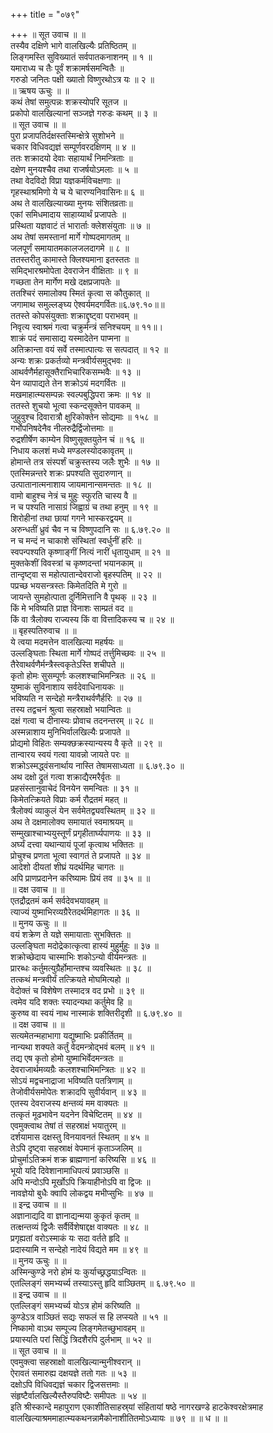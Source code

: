 +++
title = "०७९"

+++
॥ सूत उवाच ॥ ॥  
तस्यैव दक्षिणे भागे वालखिल्यैः प्रतिष्ठितम् ॥  
लिङ्गमस्ति सुविख्यातं सर्वपातकनाशनम् ॥ १ ॥  
यमाराध्य च तैः पूर्वं शक्रामर्षसमन्वितैः ॥  
गरुडो जनितः पक्षी ख्यातो विष्णुरथोऽत्र यः ॥ २ ॥  
॥ ऋषय ऊचुः ॥ ॥  
कथं तेषां समुत्पन्नः शक्रस्योपरि सूतज ॥  
प्रकोपो वालखिल्यानां सञ्जज्ञे गरुडः कथम् ॥ ३ ॥  
॥ सूत उवाच ॥ ॥  
पुरा प्रजापतिर्दक्षस्तस्मिन्क्षेत्रे सुशोभने ॥  
चकार विधिवद्यज्ञं सम्पूर्णवरदक्षिणम् ॥ ४ ॥  
ततः शक्रादयो देवाः सहायार्थं निमन्त्रिताः ॥  
दक्षेण मुनयश्चैव तथा राजर्षयोऽमलाः ॥ ५ ॥  
तथा वेदविदो विप्रा यज्ञकर्मविचक्षणाः ॥  
गृहस्थाश्रमिणो ये च ये चारण्यनिवासिनः॥ ६ ॥  
अथ ते वालखिल्याख्या मुनयः संशितव्रताः॥  
एकां समिधमादाय साहाय्यार्थं प्रजापतेः ॥  
प्रस्थिता यज्ञवाटं तं भारार्ताः क्लेशसंयुताः ॥ ७ ॥  
अथ तेषां समस्तानां मार्गे गोष्पदमागतम् ॥  
जलपूर्णं समायातमकालजलदागमे ॥ ८ ॥  
ततस्तरीतु कामास्ते क्लिश्यमाना इतस्ततः ॥  
समिद्भारश्रमोपेता देवराजेन वीक्षिताः ॥ ९ ॥  
गच्छता तेन मार्गेण मखे दक्षप्रजापतेः ॥  
ततश्चिरं समालोक्य स्मितं कृत्वा स कौतुकात् ॥  
जगामाथ समुल्लङ्घ्य ऐश्वर्यमदगर्वितः॥६.७९.१०॥॥  
ततस्ते कोपसंयुक्ताः शक्राद्दृष्ट्वा पराभवम् ॥  
निवृत्य स्वाश्रमं गत्वा चक्रुर्मन्त्रं सनिश्चयम् ॥ ११॥।  
शाक्रं पदं समासाद्य यस्मादेतेन पाप्मना ॥  
अतिक्रान्ता वयं सर्वे तस्मात्पात्यः स सत्पदात् ॥ १२ ॥  
अन्यः शक्रः प्रकर्तव्यो मन्त्रवीर्यसमुद्भवः ॥  
आथर्वणैर्महासूक्तैराभिचारिकसम्भवैः ॥ १३ ॥  
येन व्यापाद्यते तेन शक्रोऽयं मदगर्वितः ॥  
मखमाहात्म्यसम्पन्नः स्वल्पबुद्धिपरा क्रमः ॥ १४ ॥  
ततस्ते शुचयो भूत्वा स्कन्दसूक्तेन पावकम् ॥  
जुहुवुश्च दिवारात्रौ क्षुरिकोक्तेन सोद्यमाः ॥ १५८ ॥  
गर्भोपनिषदेनैव नीलरुद्रैर्द्विजोत्तमाः ॥  
रुद्रशीर्षेण काम्येन विष्णुसूक्तयुतेन चं ॥ १६ ॥  
निधाय कलशं मध्ये मण्डलस्योदकावृतम् ॥  
होमान्ते तत्र संस्पर्शं चक्रुस्तस्य जलैः शुभैः ॥ १७ ॥  
एतस्मिन्नन्तरे शक्रः प्रपश्यति सुदारुणान् ॥  
उत्पातानात्मनाशाय जायमानान्समन्ततः ॥ १८ ॥  
वामो बाहुश्च नेत्रं च मुहुः स्फुरति चास्य वै ॥  
न च पश्यति नासाग्रं जिह्वाग्रं च तथा हनुम् ॥ १९ ॥  
शिरोहीनां तथा छायां गगने भास्करद्वयम् ॥  
अरुन्धतीं ध्रुवं चैव न च विष्णुपदानि सः ॥ ६.७९.२० ॥  
न च मन्दं न चाकाशे संस्थितां स्वर्धुनीं हरिः ॥  
स्वपन्पश्यति कृष्णाङ्गीं नित्यं नारीं धृतायुधाम् ॥ २१ ॥  
मुक्तकेशीं विवस्त्रां च कृष्णदन्तां भयानकाम् ॥  
तान्दृष्ट्वा स महोत्पातान्देवराजो बृहस्पतिम् ॥ २२ ॥  
पप्रच्छ भयसन्त्रस्तः किमेतदिति मे गुरो ॥  
जायन्ते सुमहोत्पाता दुर्निमित्तानि वै पृथक् ॥ २३ ॥  
किं मे भविष्यति प्राज्ञ विनाशः साम्प्रतं वद ॥  
किं वा त्रैलोक्य राज्यस्य किं वा वित्तादिकस्य च ॥ २४ ॥  
॥ बृहस्पतिरुवाच ॥ ॥  
ये त्वया मदमत्तेन वालखिल्या महर्षयः ॥  
उल्लङ्घिताः स्थिता मार्गे गोष्पदं तर्त्तुमिच्छवः ॥ २५ ॥  
तैरेवाथर्वणैर्मन्त्रैस्त्वकृतेऽस्ति शचीपते ॥  
कृतो होमः सुसम्पूर्णः कलशश्चाभिमन्त्रितः ॥ २६ ॥  
युष्माकं सुविनाशाय सर्वदेवाधिनायकः ॥  
भविष्यति न सन्देहो मन्त्रैराथर्वणैर्हरिः ॥ २७ ॥  
तस्य तद्वचनं श्रुत्वा सहस्राक्षो भयान्वितः ॥  
दक्षं गत्वा च दीनास्यः प्रोवाच तदनन्तरम् ॥ २८ ॥  
अस्मन्नाशाय मुनिभिर्वालखिल्यैः प्रजापते ॥  
प्रोद्यमो विहितः सम्यक्छक्रस्यान्यस्य वै कृते ॥ २९ ॥  
तान्वारय स्वयं गत्वा यावन्नो जायते परः ॥  
शक्रोऽस्मद्ध्वंसनार्थाय नास्ति तेषामसाध्यता ॥ ६.७९.३० ॥  
अथ दक्षो द्रुतं गत्वा शक्राद्यैरमरैर्वृतः ॥  
प्रहसंस्तानुवाचेदं विनयेन समन्वितः ॥ ३१ ॥  
किमेतत्क्रियते विप्राः कर्म रौद्रतमं महत् ॥  
त्रैलोक्यं व्याकुलं येन सर्वमेतद्व्यवस्थितम् ॥ ३२ ॥  
अथ ते दक्षमालोक्य समायातं स्वमाश्रयम् ॥  
सम्मुखाश्चाभ्ययुस्तूर्णं प्रगृहीतार्घ्यपाणयः ॥ ३३ ॥  
अर्घ्यं दत्त्वा यथान्यायं पूजां कृत्वाथ भक्तितः ॥  
प्रोचुश्च प्रणता भूत्वा स्वागतं ते प्रजापते ॥ ३४ ॥  
आदेशो दीयतां शीघ्रं यदर्थमिह चागतः ॥  
अपि प्राणप्रदानेन करिष्यामः प्रियं तव ॥ ३५ ॥ ॥  
॥ दक्ष उवाच ॥ ॥  
एतद्रौद्रतमं कर्म सर्वदेवभयावहम् ॥  
त्याज्यं युष्माभिरव्यग्रैरेतदर्थमिहागतः ॥ ३६ ॥  
॥ मुनय ऊचुः ॥ ॥  
वयं शक्रेण ते यज्ञे समायाताः सुभक्तितः ॥  
उल्लङ्घिता मदोद्रेकात्कृत्वा हास्यं मुहुर्मुहुः ॥ ३७ ॥  
शक्रोच्छेदाय चास्माभिः शकोऽन्यो वीर्यमन्त्रतः ॥  
प्रारब्धः कर्तुमत्युग्रैर्होमान्तश्च व्यवस्थितः ॥ ३८ ॥  
तत्कथं मन्त्रवीर्यं तत्क्रियते मोघमित्यहो ॥  
वेदोक्तं च विशेषेण तस्मादत्र वद प्रभो ॥ ३९ ॥  
त्वमेव यदि शक्तः स्यादन्यथा कर्तुमेव हि ॥  
कुरुष्व वा स्वयं नाथ नास्माकं शक्तिरीदृशी ॥ ६.७९.४० ॥  
॥ दक्ष उवाच ॥ ॥  
सत्यमेतन्महाभागा यद्युष्माभिः प्रकीर्तितम् ॥  
नान्यथा शक्यते कर्तुं वेदमन्त्रोद्भवं बलम् ॥ ४१ ॥  
तद्य एष कृतो होमो युष्माभिर्वेदमन्त्रतः ॥  
देवराजार्थमव्यग्रैः कलशश्चाभिमन्त्रितः ॥ ४२ ॥  
सोऽयं मद्वचनाद्राजा भविष्यति पतत्रिणाम् ॥  
तेजोवीर्यसमोपेतः शक्रादपि सुवीर्यवान् ॥ ४३ ॥  
एतस्य देवराजस्य क्षन्तव्यं मम वाक्यतः ॥  
तत्कृतं मूढभावेन यदनेन विचेष्टितम् ॥ ४४ ॥  
एवमुक्त्वाथ तेषां तं सहस्राक्षं भयातुरम् ॥  
दर्शयामास दक्षस्तु विनयावनतं स्थितम् ॥ ४५ ॥  
तेऽपि दृष्ट्वा सहस्राक्षं वेपमानं कृताञ्जलिम् ॥  
प्रोचुर्माऽतिक्रमं शक्र ब्राह्मणानां करिष्यसि ॥ ४६ ॥  
भूयो यदि दिवेशानामाधिपत्यं प्रवाञ्छसि ॥  
अपि मन्दोऽपि मूर्खोऽपि क्रियाहीनोऽपि वा द्विजः ॥  
नावज्ञेयो बुधैः क्वापि लोकद्वय मभीप्सुभिः ॥ ४७ ॥  
॥ इन्द्र उवाच ॥ ॥  
अज्ञानाद्यदि वा ज्ञानाद्यन्मया कुकृतं कृतम् ॥  
तत्क्षन्तव्यं द्विजैः सर्वैर्विशेषाद्दक्ष वाक्यतः ॥ ४८ ॥  
प्रगृह्यतां वरोऽस्माकं यः सदा वर्तते हृदि ॥  
प्रदास्यामि न सन्देहो नादेयं विद्यते मम ॥ ४९ ॥  
॥ मुनय ऊचुः ॥ ॥  
अस्मिन्कुण्डे नरो होमं यः कुर्याच्छ्रद्धयाऽन्वितः ॥  
एतल्लिङ्गं समभ्यर्च्य तस्याऽस्तु हृदि वाञ्छितम् ॥ ६.७९.५० ॥  
॥ इन्द्र उवाच ॥ ॥  
एतल्लिङ्गं समभ्यर्च्य योऽत्र होमं करिष्यति ॥  
कुण्डेऽत्र वाञ्छितं सद्यः सफलं स हि लप्स्यते ॥ ५१ ॥  
निष्कामो वाऽथ सम्पूज्य लिङ्गमेतच्छुभावहम् ॥  
प्रयास्यति परां सिद्धिं त्रिदशैरपि दुर्लभाम् ॥ ५२ ॥  
॥ सूत उवाच ॥ ॥  
एवमुक्त्वा सहस्राक्षो वालखिल्यान्मुनीश्वरान् ॥  
ऐरावतं समारुह्य दक्षयज्ञे ततो गतः ॥ ५३ ॥  
दक्षोऽपि विधिवद्यज्ञं चकार द्विजसत्तमाः ॥  
संहृष्टैर्वालखिल्यैस्तैरुपविष्टैः समीपतः ॥ ५४ ॥  
इति श्रीस्कान्दे महापुराण एकाशीतिसाहस्र्यां संहितायां षष्ठे नागरखण्डे हाटकेश्वरक्षेत्रमाह वालखिल्याश्रममाहात्म्यकथनन्नामैकोनाशीतितमोऽध्यायः ॥ ७९ ॥ ॥ ध ॥ ॥